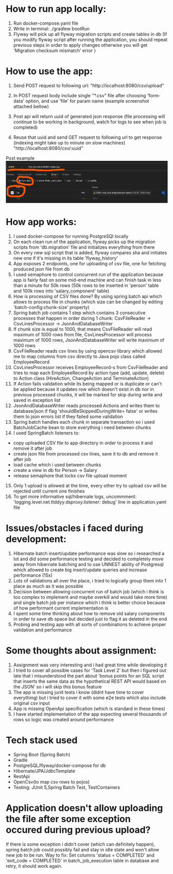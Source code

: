 # How to run app locally:

1. Run docker-compose.yaml file
2. Write in terminal: ./gradlew bootRun
3. Flyway will pick up all flyway migration scripts and create tables in db (If you modify flyway script after running the application, you should repeat previous steps in order to apply changes otherwise you will get 'Migration checksum mismatch' error )

# How to use the app:

1. Send POST request to following url: "http://localhost:8080/csv/upload"

2. In POST request body include single "*.csv" file after choosing 'form-data' option, and use 'file' for param name (example screenshot attached bellow)

3. Post api will return uuid of generated json response (file processing will continue to be working in background, watch for logs to see when job is completed)

4. Reuse that uuid and send GET request to following url to get response (indexing might take up to minute on slow machines)
"http://localhost:8080/csv/:uuid"

Post example
![img.png](img.png)



# How app works:

1. I used docker-compose for running PostgreSQl locally
2. On each clean run of the application, flyway picks up the migration scripts from 'db.migration' file and initializes everything from there
3. On every new sql script that is added, flyway compares sha and initiates new one if it's missing in its table 'flyway_history'
4. App exposes 2 endpoints, one for uploading of csv file, one for fetching produced json file from db
5. I used semaphore to control concurrent run of the application because app is fairly fast on some mid-end machine and can finish task in less than a minute for 50k rows (50k rows to be inserted in 'person' table and 100k rows into 'salary_component' table)
6. How is processing of CSV files done? By using spring batch api which allows to process file in chunks (which size can be changed by editing 'batch-config:chunk-size' property)
7. Spring batch job contains 1 step which contains 3 consecutive processes that happen in order during 1 chunk: CsvFileReader -> CsvLinesProcessor -> JsonAndDatabaseWriter
8. If chunk size is equal to 1000, that means CsvFileReader will read maximum of 1000 rows from file, CsvLinesProcessor will process maximum of 1000 rows, JsonAndDatabaseWriter will write maximum of 1000 rows
9. CsvFileReader reads csv lines by using opencsv library which allowed me to map columns from csv directly to Java pojo class called EmployeeRecord
10. CsvLinesProcessor receives EmployeeRecord-s from CsvFileReader and tries to map each EmployeeRecord by action type (add, update, delete) to Action class (HireAction, ChangeAction and TerminateAction)
11. If Action fails validation while its being mapped or is duplicate or can't be applied because it updates row which doesn't exist in db nor in previous processed chunks, it will be marked for skip during write and saved in exception list
12. JsonAndDatabaseWriter reads processed Actions and writes them to database/json if flag 'shouldBeSkippedDuringWrite= false' or writes them to json errors list if they failed some validation 
13. Spring batch handles each chunk in separate transaction so i used BatchJobCache bean to store everything i need between chunks
14. I used SpringBatch listeners to:
- copy uploaded CSV file to app directory in order to process it and remove it after job
- create json file from processed csv lines, save it to db and remove it after job
- load cache which i used between chunks
- create a view in db for Person -> Salary
- release semaphore that locks csv file upload moment
15. Only 1 upload is allowed at the time, every other try to upload csv will be rejected until current one finishes
16. To get more informative sql/hibernate logs, uncommment: 'logging.level.net.ttddyy.dsproxy.listener: debug' line in application.yaml file

# Issues/obstacles i faced during development:
1. Hibernate batch insert/update performance was slow so i researched a lot and did some performance testing and decided to completely move away from hibernate batching and to use UNNEST ability of Postgresql which allowed to create big insert/update queries and increase performance (15x)
2. Lots of validations all over the place, i tried to logically group them into 1 place as much as it was possible
3. Decision between allowing concurrent run of batch job (which i think is too complex to implement and maybe overkill and would take more time) and single batch job per instance which i think is better choice because of how performant current implementation is
4. I spent some time thinking about how to remove old salary components in order to save db space but decided just to flag it as deleted in the end
5. Probing and testing app with all sorts of combinations to achieve proper validation and performance

# Some thoughts about assignment:
1. Assignment was very interesting and i had great time while developing it
2. I tried to cover all possible cases for 'Task Level 2' but then i figured out late that i misunderstood the part about 'bonus points for an SQL script that inserts the same data as the hypothetical
   REST API would based on the JSON' so i will skip this bonus feature
3. The app is missing junit tests i know (didnt have time to cover everything) but i tried to cover it with some e2e tests which also include original csv input
4. App is missing OpenApi specification (which is standard in these times)
5. I have started implementation of the app expecting several thousands of rows so logic was created around performance

# Tech stack used
- Spring Boot (Spring Batch)
- Gradle
- PostgreSQL/flyway/docker-compose for db
- Hibernate/JPA/JdbcTemplate
- RestApi
- OpenCsv(to map csv rows to pojos)
- Testing: JUnit 5,Spring Batch Test, TestContainers

# Application doesn't allow uploading the file after some exception occured during previous upload?
If there is some exception i didn't cover (which can definitely happen), spring batch job could possibly fail and stay in idle state and won't allow new job to be run.
Way to fix: Set columns 'status = COMPLETED' and 'exit_code = COMPLETED' in batch_job_execution table in database and retry, it should work again.

